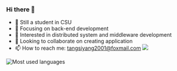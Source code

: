 ### Hi there 👋
- :school: Still a student in CSU
- 🔭 Focusing on back-end development
- 🌱 Interested in distributed system and middleware development
- 👯 Looking to collaborate on creating application
- 📫 How to reach me: tangsiyang2001@foxmail.com
![](https://github-readme-stats.vercel.app/api?username=TangSiyang2001)

![Most used languages](https://github-readme-stats.vercel.app/api/top-langs?username=TangSiyang2001)

<!--
**TangSiyang2001/TangSiyang2001** is a ✨ _special_ ✨ repository because its `README.md` (this file) appears on your GitHub profile.

Here are some ideas to get you started:
- :link:My blog:blog.yileng.top
- 🔭 I’m currently working on back-end Development 
- 🌱 I’m currently learning distributed system 
- 👯 I’m looking to collaborate on creating application
- 🤔 I’m looking for help with ...
- 💬 Ask me about ...
- 📫 How to reach me: tangsiyang2001@foxmail.com
- 😄 Pronouns: ...
- ⚡ Fun fact: ...
-->
